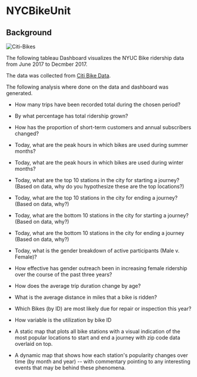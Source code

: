 # NYCBikeUnit 

## Background

![Citi-Bikes](Images/citi-bike-station-bikes.jpg) 

The following tableau Dashboard visualizes the NYUC Bike ridership data from June 2017 to Decmber 2017.

The data was collected from  [Citi Bike Data](https://www.citibikenyc.com/system-data).



The following analysis where done on the data and dashboard was generated.

- How many trips have been recorded total during the chosen period?
- By what percentage has total ridership grown? 
- How has the proportion of short-term customers and annual subscribers changed?
- Today, what are the peak hours in which bikes are used during summer months? 
- Today, what are the peak hours in which bikes are used during winter months?
- Today, what are the top 10 stations in the city for starting a journey? (Based on data, why do you hypothesize these are the top locations?)
- Today, what are the top 10 stations in the city for ending a journey? (Based on data, why?)
- Today, what are the bottom 10 stations in the city for starting a journey? (Based on data, why?)
- Today, what are the bottom 10 stations in the city for ending a journey (Based on data, why?)
- Today, what is the gender breakdown of active participants (Male v. Female)?
- How effective has gender outreach been in increasing female ridership over the course of the past three years?
- How does the average trip duration change by age?
- What is the average distance in miles that a bike is ridden?
- Which Bikes (by ID) are most likely due for repair or inspection this year? 
- How variable is the utilization by bike ID


- A static map that plots all bike stations with a visual indication of the most popular locations to start and end a journey with zip code data overlaid on top.
- A dynamic map that shows how each station's popularity changes over time (by month and year) -- with commentary pointing to any interesting events that may be behind these phenomena.

